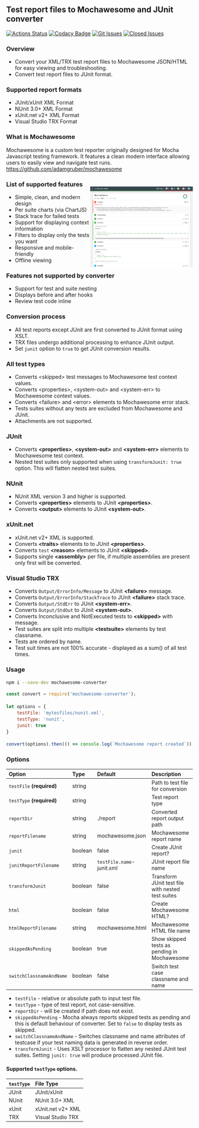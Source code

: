 ## Test report files to Mochawesome and JUnit converter

[![Actions Status][github-img]][github-url]
[![Codacy Badge][codacy-img]][codacy-url]
[![Git Issues][issues-img]][issues-url]
[![Closed Issues][closed-issues-img]][closed-issues-url]

### Overview

- Convert your XML/TRX test report files to Mochawesome JSON/HTML for easy viewing and troubleshooting.
- Convert test report files to JUnit format.

### Supported report formats

- JUnit/xUnit XML Format  
- NUnit 3.0+ XML Format  
- xUnit.net v2+ XML Format  
- Visual Studio TRX Format  

### What is Mochawesome

Mochawesome is a custom test reporter originally designed for Mocha Javascript testing framework.
It features a clean modern interface allowing users to easily view and navigate test runs.  
https://github.com/adamgruber/mochawesome

<img align="right" src="./docs/NUnit-mock-assembly-dll5.png" style="padding-top: 25px" alt="Mochawesome Report" width="55%" />

### List of supported features

- Simple, clean, and modern design
- Per suite charts (via ChartJS)
- Stack trace for failed tests
- Support for displaying context information
- Filters to display only the tests you want 
- Responsive and mobile-friendly
- Offline viewing

### Features not supported by converter

- Support for test and suite nesting
- Displays before and after hooks
- Review test code inline

### Conversion process

 - All test reports except JUnit are first converted to JUnit format using XSLT.
 - TRX files undergo additional processing to enhance JUnit output.
 - Set `junit` option to `true` to get JUnit conversion results.

### All test types

- Converts &lt;skipped&gt; test messages to Mochawesome test context values.
- Converts &lt;properties&gt;, &lt;system-out&gt; and &lt;system-err&gt; to Mochawesome context values.
- Converts &lt;failure&gt; and &lt;error&gt; elements to Mochawesome error stack.
- Tests suites without any tests are excluded from Mochawesome and JUnit.
- Attachments are not supported.

### JUnit

- Converts  **&lt;properties&gt;**, **&lt;system-out&gt;** and **&lt;system-err&gt;** elements to Mochawesome test context.
- Nested test suites only supported when using `transformJunit: true` option. This will flatten nested test suites.

### NUnit

- NUnit XML version 3 and higher is supported.
- Converts **&lt;properties&gt;** elements to JUnit **&lt;properties&gt;**.
- Converts **&lt;output&gt;** elements to JUnit **&lt;system-out&gt;**.

### xUnit.net  

- xUnit.net v2+ XML is supported.
- Converts **&lt;traits&gt;** elements to  to JUnit **&lt;properties&gt;**.
- Converts `test` **&lt;reason&gt;** elements to JUnit **&lt;skipped&gt;**.
- Supports single **&lt;assembly&gt;** per file, if multiple assemblies are present only first will be converted.

### Visual Studio TRX

- Converts `Output/ErrorInfo/Message` to JUnit **&lt;failure&gt;** message.
- Converts `Output/ErrorInfo/StackTrace` to JUnit **&lt;failure&gt;** stack trace.
- Converts `Output/StdErr` to JUnit **&lt;system-err&gt;**.
- Converts `Output/StdOut` to JUnit **&lt;system-out&gt;**.
- Converts Inconclusive and NotExecuted tests to **&lt;skipped&gt;** with message.
- Test suites are split into multiple **&lt;testsuite&gt;** elements by test classname.
- Tests are ordered by name.
- Test suit times are not 100% accurate - displayed as a sum() of all test times. 

### Usage

```bash
npm i --save-dev mochawesome-converter
```

```js
const convert = require('mochawesome-converter');

let options = {
    testFile: 'mytesfiles/nunit.xml',
    testType: 'nunit',
    junit: true
}

convert(options).then(() => console.log(`Mochawesome report created`));
```

### Options

| Option                    | Type    | Default                   | Description                                       |
|:--------------------------|:--------|:--------------------------|:--------------------------------------------------|
| `testFile` **(required)** | string  |                           | Path to test file for conversion                  |
| `testType` **(required)** | string  |                           | Test report type                                  |
| `reportDir`               | string  | ./report                  | Converted report output path                      |
| `reportFilename`          | string  | mochawesome.json          | Mochawesome report name                           |
| `junit`                   | boolean | false                     | Create JUnit report?                              |
| `junitReportFilename`     | string  | `testFile.name`-junit.xml | JUnit report file name                            |
| `transformJunit`          | boolean | false                     | Transform JUnit test file with nested test suites |
| `html`                    | boolean | false                     | Create Mochawesome HTML?                          |
| `htmlReportFilename`      | string  | mochawesome.html          | Mochawesome HTML file name                        |
| `skippedAsPending`        | boolean | true                      | Show skipped tests as pending in Mochawesome      |
| `switchClassnameAndName`  | boolean | false                     | Switch test case classname and name               |

- `testFile` - relative or absolute path to input test file.
- `testType` - type of test report, not case-sensitive.
- `reportDir` - will be created if path does not exist.
- `skippedAsPending` - Mocha always reports skipped tests as pending and this is default behaviour of converter. 
  Set to `false` to display tests as skipped.
- `switchClassnameAndName` - Switches classname and name attributes of testcase if your test naming data is generated in reverse order.
- `transformJunit` - Uses XSLT processor to flatten any nested JUnit test suites. Setting `junit: true` will produce processed JUnit file.

#### Supported `testType` options.

| `testType` | File Type         |
|:-----------|:------------------|
| JUnit      | JUnit/xUnit       |
| NUnit      | NUnit 3.0+ XML    |
| xUnit      | xUnit.net v2+ XML |
| TRX        | Visual Studio TRX |




[issues-img]: https://img.shields.io/github/issues-raw/agracio/mochawesome-converter.svg?style=flat-square
[issues-url]: https://github.com/agracio/mochawesome-converter/issues
[closed-issues-img]: https://img.shields.io/github/issues-closed-raw/agracio/mochawesome-converter.svg?style=flat-square&color=brightgreen
[closed-issues-url]: https://github.com/agracio/mochawesome-converter/issues?q=is%3Aissue+is%3Aclosed

[codacy-img]: https://app.codacy.com/project/badge/Grade/1b8b8f9fdbce4267bf779197141657a2
[codacy-url]: https://app.codacy.com/gh/agracio/mochawesome-converter/dashboard?utm_source=gh&utm_medium=referral&utm_content=&utm_campaign=Badge_grade

[github-img]: https://github.com/agracio/mochawesome-converter/workflows/Test/badge.svg
[github-url]: https://github.com/agracio/edge-js/mochawesome-converter/workflows/main.yml

